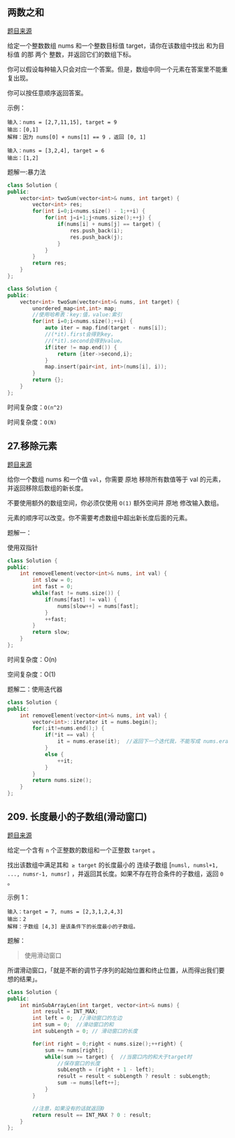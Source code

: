 ## 两数之和

[题目来源](https://leetcode-cn.com/problems/two-sum/)

给定一个整数数组 nums 和一个整数目标值 target，请你在该数组中找出 和为目标值 的那 两个 整数，并返回它们的数组下标。

你可以假设每种输入只会对应一个答案。但是，数组中同一个元素在答案里不能重复出现。

你可以按任意顺序返回答案。

示例：

```
输入：nums = [2,7,11,15], target = 9
输出：[0,1]
解释：因为 nums[0] + nums[1] == 9 ，返回 [0, 1] 

输入：nums = [3,2,4], target = 6
输出：[1,2]
```

题解一:暴力法

```cpp
class Solution {
public:
    vector<int> twoSum(vector<int>& nums, int target) {
        vector<int> res;
        for(int i=0;i<nums.size() - 1;++i) {
            for(int j=i+1;j<nums.size();++j) {
                if(nums[i] + nums[j] == target) {
                    res.push_back(i);
                    res.push_back(j);
                }
            }
        }
        return res;
    }
};
```


```cpp
class Solution {
public:
    vector<int> twoSum(vector<int>& nums, int target) {
        unordered_map<int,int> map;
        //使用哈希表：key:值，value:索引
        for(int i=0;i<nums.size();++i) {
            auto iter = map.find(target - nums[i]);
            //(*it).first会得到key，
            //(*it).second会得到value。
            if(iter != map.end()) {
                return {iter->second,i};
            }
            map.insert(pair<int, int>(nums[i], i));
        }
        return {};
    }
};
```

时间复杂度：`O(n^2)`

时间复杂度：`O(N)`

## 27.移除元素

[题目来源](https://leetcode-cn.com/problems/remove-element/)

给你一个数组 nums 和一个值 `val`，你需要 原地 移除所有数值等于 val 的元素，并返回移除后数组的新长度。

不要使用额外的数组空间，你必须仅使用 `O(1)` 额外空间并 原地 修改输入数组。

元素的顺序可以改变。你不需要考虑数组中超出新长度后面的元素。

题解一：

使用双指针

```cpp
class Solution {
public:
    int removeElement(vector<int>& nums, int val) {
        int slow = 0;
        int fast = 0;
        while(fast != nums.size()) {
            if(nums[fast] != val) {
                nums[slow++] = nums[fast];
            }
            ++fast;
        }
        return slow;
    }
};
```

时间复杂度：O(n)

空间复杂度：O(1)

题解二：使用迭代器

```cpp
class Solution {
public:
    int removeElement(vector<int>& nums, int val) {
        vector<int>::iterator it = nums.begin();
        for(;it!=nums.end();) {
            if(*it == val) {
                it = nums.erase(it);  //返回下一个迭代我，不能写成 nums.erase(it)
            }
            else {
                ++it;
            }
        }
        return nums.size();
    }
};
```


## 209. 长度最小的子数组(滑动窗口)

[题目来源](https://leetcode-cn.com/problems/minimum-size-subarray-sum/)

给定一个含有 `n` 个正整数的数组和一个正整数 `target` 。

找出该数组中满足其和` ≥ target` 的长度最小的 连续子数组 [`numsl, numsl+1, ..., numsr-1, numsr]` ，并返回其长度。如果不存在符合条件的子数组，返回 `0` 。


示例 1：
```
输入：target = 7, nums = [2,3,1,2,4,3]
输出：2
解释：子数组 [4,3] 是该条件下的长度最小的子数组。
```

题解：

> 使用滑动窗口

所谓滑动窗口，「就是不断的调节子序列的起始位置和终止位置，从而得出我们要想的结果」。

```cpp
class Solution {
public:
    int minSubArrayLen(int target, vector<int>& nums) {
        int result = INT_MAX;
        int left = 0;  //滑动窗口的左边
        int sum = 0;  //滑动窗口的和
        int subLength = 0; // 滑动窗口的长度

        for(int right = 0;right < nums.size();++right) {
            sum += nums[right];
            while(sum >= target) {  //当窗口内的和大于target时
                //保存窗口的长度
                subLength = (right + 1 - left);
                result = result < subLength ? result : subLength;
                sum -= nums[left++];
            }
        }

        //注意，如果没有的话就返回0
        return result == INT_MAX ? 0 : result;
    }
};
```


